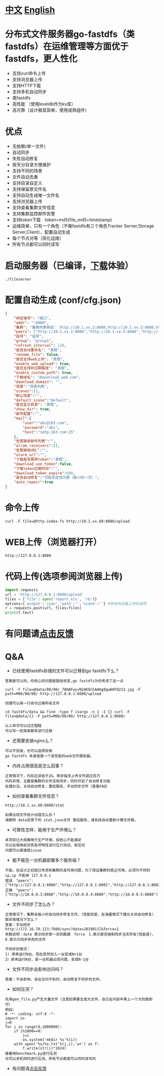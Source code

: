 
# [中文](README.md)  [English](README-en.md)

# 分布式文件服务器go-fastdfs（类fastdfs）在运维管理等方面优于fastdfs，更人性化

- 支持curl命令上传
- 支持浏览器上传
- 支持HTTP下载
- 支持多机自动同步
- 类fastdfs
- 高性能 （使用leveldb作为kv库）
- 高可靠（设计极其简单，使用成熟组件）

# 优点

- 无依赖(单一文件）
- 自动同步
- 失败自动修复
- 按天分目录方便维护
- 支持不同的场景
- 文件自动去重
- 支持目录自定义
- 支持保留原文件名
- 支持自动生成唯一文件名
- 支持浏览器上传
- 支持查看集群文件信息
- 支持集群监控邮件告警
- 支持token下载　token=md5(file_md5+timestamp)
- 运维简单，只有一个角色（不像fastdfs有三个角色Tracker Server,Storage Server,Client），配置自动生成
- 每个节点对等（简化运维）
- 所有节点都可以同时读写



# 启动服务器（已编译，[下载](https://github.com/sjqzhang/fastdfs/releases)体验）

`./fileserver`



# 配置自动生成  (conf/cfg.json)
```json
{
	"绑定端号": "端口",
	"addr": ":8080",
	"集群": "集群列表例如： http://10.1.xx.2:8080,http://10.1.xx.5:8080,http://10.1.xx.60:8080,注意是字符串数组(ip必须不一样)",
	"peers": ["http://10.1.xx.2:8080","http://10.1.xx.5:8080","http://10.1.xx.60:8080"],
	"组号": "组号",
	"group": "group1",
	"refresh_interval": 120,
	"是否自动重命名": "真假",
	"rename_file": false,
	"是否支持web上传": "真假",
	"enable_web_upload": true,
	"是否支持非日期路径": "真假",
	"enable_custom_path": true,
	"下载域名": "dowonload.web.com",
	"download_domain": "",
	"场景":"场景列表",
	"scenes":[],
	"默认场景":"",
	"default_scene":"default",
	"是否显示目录": "真假",
	"show_dir": true,
	"邮件配置":"",
	"mail":{
		"user":"abc@163.com",
		"password":"abc",
		"host":"smtp.163.com:25"
	},
	"告警接收邮件列表":"",
	"alram_receivers":[],
	"告警接收URL":"",
	"alarm_url":"",
	"下载是否需带token":"真假",
	"download_use_token":false,
	"下载token过期时间":"",
	"download_token_expire":600,
	"是否自动修复":"可能存在性问题（每小时一次）",
	"auto_repair":true
}
```


# 命令上传

`curl -F file=@http-index-fs http://10.1.xx.60:8080/upload` 	


# WEB上传（浏览器打开）

`http://127.0.0.1:8080` 	

# 代码上传(选项参阅浏览器上传)

```python
import requests
url = 'http://127.0.0.1:8080/upload'
files = {'file': open('report.xls', 'rb')}
options={'output':'json','path':'','scene':''} #参阅浏览器上传的选项
r = requests.post(url, files=files)
print(t.text)
```


# 有问题请[点击反馈](https://github.com/sjqzhang/go-fastdfs/issues/new)


# Q&A
- 已经使用fastdfs存储的文件可以迁移到go fastdfs下么？
```
答案是可以的，你担心的问题是路径改变,go fastdfs为你考虑了这一点

curl -F file=@data/00/00/_78HAFwyvN2AK6ChAAHg8gw80FQ213.jpg -F path=M00/00/00/ http://127.0.0.1:8080/upload

同理可以用一行命令迁移所有文件

cd fastdfs/data && find -type f |xargs -n 1 -I {} curl -F file=@data/{} -F path=M00/00/00/ http://127.0.0.1:8080/

以上命令可以过迁粗糙
可以写一些简单脚本进行迁移

```

- 还需要安装nginx么？
```
可以不安装，也可以选择安装
go fastdfs 本身就是一个高性能的web文件服务器。
```


- 内存占用很高是怎么回事？
```
正常情况下，内存应该低于2G，除非每天上传文件超过百万
内存异常，主要是集群的文件没有同步，同时开启了自动修复功能
处理办法，关闭自动修复，重启服务，手动同步文件（查看FAQ）

```

- 如何查看集群文件信息？
```
http://10.1.xx.60:8080/stat

如果出现文件统计出错怎么办？
请删除 data目录下的 stat.json文件 重启服务，请系统自动重新计算文件数。
```
- 可靠性怎样，能用于生产环境么？
```
本项目已大规模用于生产环境，如担心不能满足
可以在使用前对其各项特性进行压力测试，有任何
问题可以直接提issue
```

- 能不能在一台机器部置多个服务端？
```
不能，在设计之初就已考虑到集群的高可用问题，为了保证集群的真正可用，必须为不同的ip,ip 不能用 127.0.0.1
错误　"peers": ["http://127.0.0.1:8080","http://127.0.0.1:8081","http://127.0.0.1:8082"]
正确　"peers": ["http://10.0.0.3:8080","http://10.0.0.4:8080","http://10.0.0.5:8080"]
```
- 文件不同步了怎么办？
```
正常情况下，集群会每小时自动同步修复文件。（性能较差，在海量情况下建议关闭自动修复）
那异常情况下怎么？
答案：手动同步
http://172.16.70.123:7080/sync?date=20190117&force=1
参数说明：date 表示同步那一天的数据　force　1.表示是否强制同步当天所有(性能差)，0.表示只同步失败的文件

不同步的情况：
1) 原来运行N台，现在突然加入一台变成N+1台
2）原来运行N台，某一台机器出现问题，变成N-1台

```

- 文件不同步会影响访问吗？
```
答案：不会影响，会在访问不到时，自动修复不同步的文件。
```


- 如何压测？
```
先用gen_file.py产生大量文件（注意如果要生成大文件，自已在内容中乘上一个大的数即可）
例如:
# -*- coding: utf-8 -*-
import os
j=0
for i in range(0,1000000):
    if i%1000==0:
        j=i
        os.system('mkdir %s'%(i))
    with open('%s/%s.txt'%(j,i),'w+') as f:
        f.write(str(i)*1024)
接着用benchmark.py进行压测
也可以多机同时进行压测，所有节点都是可以同时读写的
```


- 有问题请[点击反馈](https://github.com/sjqzhang/go-fastdfs/issues/new)



